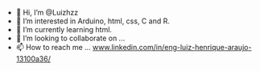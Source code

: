 - 👋 Hi, I’m @Luizhzz
- 👀 I’m interested in Arduino, html, css, C and R.
- 🌱 I’m currently learning html.
- 💞️ I’m looking to collaborate on ...
- 📫 How to reach me ... www.linkedin.com/in/eng-luiz-henrique-araujo-13100a36/

<!---
Luizhzz/Luizhzz is a ✨ special ✨ repository because its `README.md` (this file) appears on your GitHub profile.
You can click the Preview link to take a look at your changes.
--->
